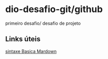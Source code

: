 # dio-desafio-git/github
primeiro desafio/ desafio de projeto

## Links úteis 
[sintaxe Basica Mardown](https://joplinapp.org/markdown/)
